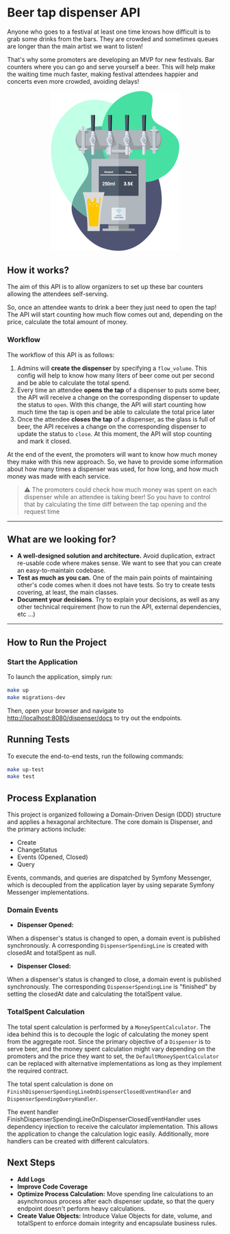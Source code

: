 # Beer tap dispenser API

Anyone who goes to a festival at least one time knows how difficult is to grab some drinks from the bars. They are
crowded and sometimes queues are longer than the main artist we want to listen!

That's why some promoters are developing an MVP for new festivals. Bar counters where you can go and serve yourself
a beer. This will help make the waiting time much faster, making festival attendees happier and concerts even more
crowded, avoiding delays!

<p align="center">
    <img alt="Tap dispenser" width="300px" src="./.github/assets/dispenser.png" />
</p>

## How it works?

The aim of this API is to allow organizers to set up these bar counters allowing the attendees self-serving.

So, once an attendee wants to drink a beer they just need to open the tap! The API will start counting how much flow
comes out and, depending on the price, calculate the total amount of money.

### Workflow

The workflow of this API is as follows:

1. Admins will **create the dispenser** by specifying a `flow_volume`. This config will help to know how many liters of
   beer come out per second and be able to calculate the total spend.
2. Every time an attendee **opens the tap** of a dispenser to puts some beer, the API will receive a change on the
   corresponding dispenser to update the status to `open`. With this change, the API will start counting how much time
   the tap is open and be able to calculate the total price later
3. Once the attendee **closes the tap** of a dispenser, as the glass is full of beer, the API receives a change on the
   corresponding dispenser to update the status to `close`. At this moment, the API will stop counting and mark it
   closed.

At the end of the event, the promoters will want to know how much money they make with this new approach. So, we have to
provide some information about how many times a dispenser was used, for how long, and how much money was made with each
service.

> ⚠️ The promoters could check how much money was spent on each dispenser while an attendee is taking beer!
> So you have to control that by calculating the time diff between the tap opening and the request time

---

## What are we looking for?

* **A well-designed solution and architecture.** Avoid duplication, extract re-usable code
  where makes sense. We want to see that you can create an easy-to-maintain codebase.
* **Test as much as you can.** One of the main pain points of maintaining other's code
  comes when it does not have tests. So try to create tests covering, at least, the main classes.
* **Document your decisions**. Try to explain your decisions, as well as any other technical requirement (how to run the
  API, external dependencies, etc ...)

---

## How to Run the Project

### Start the Application

To launch the application, simply run:

```bash
make up
make migrations-dev
```

Then, open your browser and navigate to [http://localhost:8080/dispenser/docs](http://localhost:8080/dispenser/docs) to try out the endpoints.

## Running Tests

To execute the end-to-end tests, run the following commands:

```bash
make up-test
make test
```

## Process Explanation

This project is organized following a Domain-Driven Design (DDD) structure and applies a hexagonal architecture. The core domain is Dispenser, and the primary actions include:

- Create
- ChangeStatus
- Events (Opened, Closed)
- Query

Events, commands, and queries are dispatched by Symfony Messenger, which is decoupled from the application layer by using separate Symfony Messenger implementations.

### Domain Events

- **Dispenser Opened:**

When a dispenser's status is changed to open, a domain event is published synchronously. A corresponding `DispenserSpendingLine` is created with closedAt and totalSpent as null.

- **Dispenser Closed:**

When a dispenser's status is changed to close, a domain event is published synchronously. The corresponding `DispenserSpendingLine` is "finished" by setting the closedAt date and calculating the totalSpent value.

### TotalSpent Calculation
The total spent calculation is performed by a `MoneySpentCalculator`. The idea behind this is to decouple the logic of calculating the money spent from the aggregate root. 
Since the primary objective of a `Dispenser` is to serve beer, and the money spent calculation might vary depending on the promoters and the price they want to set, the `DefaultMoneySpentCalculator` can be replaced with alternative implementations as long as they implement the required contract.

The total spent calculation is done on `FinishDispenserSpendingLineOnDispenserClosedEventHandler` and `DispenserSpendingQueryHandler`.

The event handler FinishDispenserSpendingLineOnDispenserClosedEventHandler uses dependency injection to receive the calculator implementation. This allows the application to change the calculation logic easily. Additionally, more handlers can be created with different calculators.

## Next Steps

- **Add Logs**
- **Improve Code Coverage**
- **Optimize Process Calculation:** Move spending line calculations to an asynchronous process after each dispenser update, so that the query endpoint doesn't perform heavy calculations.
- **Create Value Objects:** Introduce Value Objects for date, volume, and totalSpent to enforce domain integrity and encapsulate business rules.
